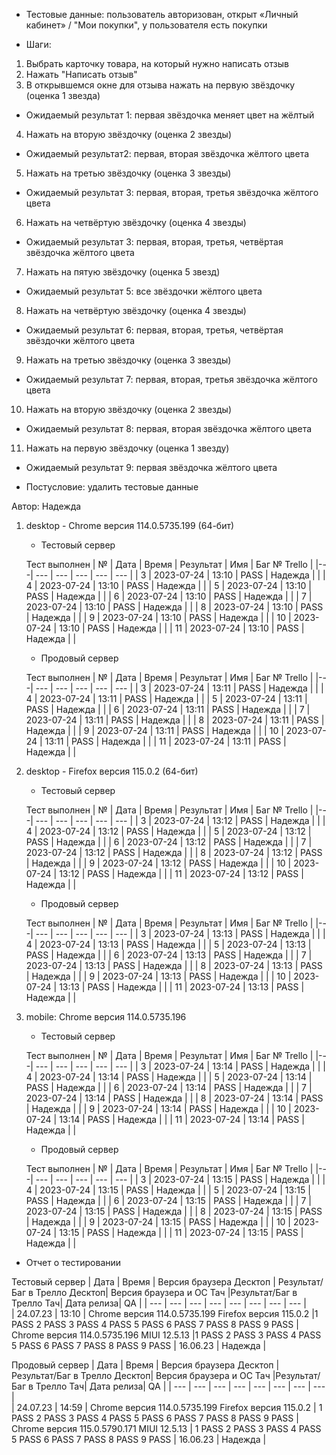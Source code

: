 * Тестовые данные: пользователь авторизован, открыт «Личный кабинет» / "Мои покупки", у пользователя есть покупки

* Шаги:
1.	Выбрать карточку товара, на который нужно написать отзыв
2.	Нажать "Написать отзыв"
3.	В открывшемся окне для отзыва нажать на первую звёздочку (оценка 1 звезда)

* Ожидаемый результат 1: первая звёздочка меняет цвет на жёлтый

4.	Нажать на вторую звёздочку (оценка 2 звезды)

* Ожидаемый результат2: первая, вторая звёздочка жёлтого цвета

5.	Нажать на третью звёздочку (оценка 3 звезды)

* Ожидаемый результат 3: первая, вторая, третья звёздочка жёлтого цвета

6.	Нажать на четвёртую звёздочку (оценка 4 звезды)

* Ожидаемый результат 3: первая, вторая, третья, четвёртая звёздочка жёлтого цвета

7.	Нажать на пятую звёздочку (оценка 5 звезд)

* Ожидаемый результат 5: все звёздочки жёлтого цвета

8.	Нажать на четвёртую звёздочку (оценка 4 звезды)

* Ожидаемый результат 6: первая, вторая, третья, четвёртая звёздочки жёлтого цвета

9.	Нажать на третью звёздочку (оценка 3 звезды)

* Ожидаемый результат 7: первая, вторая, третья звёздочка жёлтого цвета

10.	Нажать на вторую звёздочку (оценка 2 звезды)

* Ожидаемый результат 8: первая, вторая звёздочка жёлтого цвета

11. Нажать на первую звёздочку (оценка 1 звезду)

* Ожидаемый результат 9: первая звёздочка жёлтого цвета

* Постусловие: удалить тестовые данные

Автор: Надежда

1) desktop - Chrome версия 114.0.5735.199 (64-бит)

	* Тестовый сервер 

	Тест выполнен
	| № | Дата | Время | Результат | Имя | Баг № Trello |
	|---| --- | --- | --- | --- | --- |
	| 3 | 2023-07-24 | 13:10 | PASS | Надежда |  | 
	| 4 | 2023-07-24 | 13:10 | PASS | Надежда |  | 
	| 5 | 2023-07-24 | 13:10 | PASS | Надежда |  | 
	| 6 | 2023-07-24 | 13:10 | PASS | Надежда |  | 
	| 7 | 2023-07-24 | 13:10 | PASS | Надежда |  | 
	| 8 | 2023-07-24 | 13:10 | PASS | Надежда |  | 
	| 9 | 2023-07-24 | 13:10 | PASS | Надежда |  | 
	| 10 | 2023-07-24 | 13:10 | PASS | Надежда |  | 
	| 11 | 2023-07-24 | 13:10 | PASS | Надежда |  | 
	
	* Продовый сервер
	
	Тест выполнен
	| № | Дата | Время | Результат | Имя | Баг № Trello |
	|---| --- | --- | --- | --- | --- |
	| 3 | 2023-07-24 | 13:11 | PASS | Надежда |  | 
	| 4 | 2023-07-24 | 13:11 | PASS | Надежда |  | 
	| 5 | 2023-07-24 | 13:11 | PASS | Надежда |  | 
	| 6 | 2023-07-24 | 13:11 | PASS | Надежда |  | 
	| 7 | 2023-07-24 | 13:11 | PASS | Надежда |  | 
	| 8 | 2023-07-24 | 13:11 | PASS | Надежда |  | 
	| 9 | 2023-07-24 | 13:11 | PASS | Надежда |  | 
	| 10 | 2023-07-24 | 13:11 | PASS | Надежда |  | 
	| 11 | 2023-07-24 | 13:11 | PASS | Надежда |  | 

2) desktop - Firefox версия 115.0.2 (64-бит)

	* Тестовый сервер 

	Тест выполнен
	| № | Дата | Время | Результат | Имя | Баг № Trello |
	|---| --- | --- | --- | --- | --- |
	| 3 | 2023-07-24 | 13:12 | PASS | Надежда |  | 
	| 4 | 2023-07-24 | 13:12 | PASS | Надежда |  | 
	| 5 | 2023-07-24 | 13:12 | PASS | Надежда |  | 
	| 6 | 2023-07-24 | 13:12 | PASS | Надежда |  | 
	| 7 | 2023-07-24 | 13:12 | PASS | Надежда |  | 
	| 8 | 2023-07-24 | 13:12 | PASS | Надежда |  | 
	| 9 | 2023-07-24 | 13:12 | PASS | Надежда |  | 
	| 10 | 2023-07-24 | 13:12 | PASS | Надежда |  | 
	| 11 | 2023-07-24 | 13:12 | PASS | Надежда |  | 
	
	* Продовый сервер
	
	Тест выполнен
	| № | Дата | Время | Результат | Имя | Баг № Trello |
	|---| --- | --- | --- | --- | --- |
	| 3 | 2023-07-24 | 13:13 | PASS | Надежда |  | 
	| 4 | 2023-07-24 | 13:13 | PASS | Надежда |  | 
	| 5 | 2023-07-24 | 13:13 | PASS | Надежда |  | 
	| 6 | 2023-07-24 | 13:13 | PASS | Надежда |  | 
	| 7 | 2023-07-24 | 13:13 | PASS | Надежда |  | 
	| 8 | 2023-07-24 | 13:13 | PASS | Надежда |  | 
	| 9 | 2023-07-24 | 13:13 | PASS | Надежда |  | 
	| 10 | 2023-07-24 | 13:13 | PASS | Надежда |  | 
	| 11 | 2023-07-24 | 13:13 | PASS | Надежда |  | 

3) mobile: Chrome версия 114.0.5735.196

	* Тестовый сервер 

	Тест выполнен
	| № | Дата | Время | Результат | Имя | Баг № Trello |
	|---| --- | --- | --- | --- | --- |
	| 3 | 2023-07-24 | 13:14 | PASS | Надежда |  | 
	| 4 | 2023-07-24 | 13:14 | PASS | Надежда |  | 
	| 5 | 2023-07-24 | 13:14 | PASS | Надежда |  | 
	| 6 | 2023-07-24 | 13:14 | PASS | Надежда |  | 
	| 7 | 2023-07-24 | 13:14 | PASS | Надежда |  | 
	| 8 | 2023-07-24 | 13:14 | PASS | Надежда |  | 
	| 9 | 2023-07-24 | 13:14 | PASS | Надежда |  | 
	| 10 | 2023-07-24 | 13:14 | PASS | Надежда |  | 
	| 11 | 2023-07-24 | 13:14 | PASS | Надежда |  | 
	
	* Продовый сервер
	
	Тест выполнен
	| № | Дата | Время | Результат | Имя | Баг № Trello |
	|---| --- | --- | --- | --- | --- |
	| 3 | 2023-07-24 | 13:15 | PASS | Надежда |  | 
	| 4 | 2023-07-24 | 13:15 | PASS | Надежда |  | 
	| 5 | 2023-07-24 | 13:15 | PASS | Надежда |  | 
	| 6 | 2023-07-24 | 13:15 | PASS | Надежда |  | 
	| 7 | 2023-07-24 | 13:15 | PASS | Надежда |  | 
	| 8 | 2023-07-24 | 13:15 | PASS | Надежда |  | 
	| 9 | 2023-07-24 | 13:15 | PASS | Надежда |  | 
	| 10 | 2023-07-24 | 13:15 | PASS | Надежда |  | 
	| 11 | 2023-07-24 | 13:15 | PASS | Надежда |  | 
	

* Отчет о тестировании
  
Тестовый сервер
| Дата | Время | Версия браузера Десктоп | Результат/Баг в Трелло Десктоп|  Версия браузера и ОС Тач |Результат/Баг в Трелло Тач| Дата релиза| QA  |
| --- | --- | --- | --- |  --- | --- | --- | --- |   
| 24.07.23 | 13:10 | Chrome версия 114.0.5735.199 Firefox версия 115.0.2 |1 PASS 2 PASS 3 PASS 4 PASS 5 PASS 6 PASS 7 PASS 8 PASS 9  PASS  | Chrome версия 114.0.5735.196 MIUI 12.5.13 |1 PASS 2 PASS 3 PASS 4 PASS 5 PASS 6 PASS 7 PASS 8 PASS 9  PASS | 16.06.23 | Надежда |  

Продовый сервер
| Дата | Время | Версия браузера Десктоп | Результат/Баг в Трелло Десктоп|  Версия браузера и ОС Тач |Результат/Баг в Трелло Тач| Дата релиза| QA |
| --- | --- | --- | --- |  --- | --- | --- | --- |   
| 24.07.23 | 14:59 | Chrome версия 114.0.5735.199 Firefox версия 115.0.2 | 1 PASS 2 PASS 3 PASS 4 PASS 5 PASS 6 PASS 7 PASS 8 PASS 9  PASS | Chrome версия 115.0.5790.171 MIUI 12.5.13 | 1 PASS 2 PASS 3 PASS 4 PASS 5 PASS 6 PASS 7 PASS 8 PASS 9  PASS | 16.06.23 | Надежда |  
